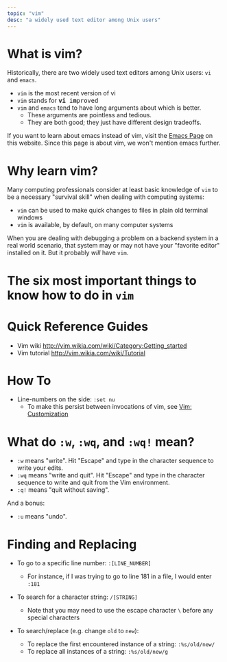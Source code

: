 ```yaml
---
topic: "vim"
desc: "a widely used text editor among Unix users"
---
```


# What is vim?

Historically, there are two widely used text editors among Unix users: `vi` and `emacs`.  

* `vim` is the most recent version of vi
* `vim` stands for <tt><b>vi</b> i<b>m</b>proved</tt>
* `vim` and `emacs` tend to have long arguments about which is better.  
    * These arguments are pointless and tedious.   
    * They are both good; they just have different design tradeoffs.
    
If you want to learn about emacs instead of vim, visit the [Emacs Page](/topics/emacs/) on this website.
Since this page is about vim, we won't mention emacs further.   

# Why learn vim?

Many computing professionals consider at least basic knowledge of `vim` to be a necessary "survival skill" when
dealing with computing systems:

* `vim` can be used to make quick changes to files in plain old terminal windows
* `vim` is available, by default, on many computer systems

When you are dealing with debugging a problem on a backend system in a real world scenario, that system may or may not have your "favorite editor" installed on it.  But it probably *will* have `vim`.

# The six most important things to know how to do in `vim`


# Quick Reference Guides 

* Vim wiki http://vim.wikia.com/wiki/Category:Getting_started
* Vim tutorial http://vim.wikia.com/wiki/Tutorial

# How To

* Line-numbers on the side: `:set nu`  
    * To make this persist between invocations of vim, see [Vim: Customization](/topics/vim_customization/)

# What do  `:w`, `:wq`, and `:wq!` mean?

* `:w` means "write".  Hit "Escape" and type in the character sequence to write your edits.
* `:wq` means "write and quit".  Hit "Escape" and type in the character sequence to write and quit from the Vim environment.
* `:q!` means "quit without saving".  

And a bonus:

* `:u` means "undo".



# Finding and Replacing

* To go to a specific line number: `:[LINE_NUMBER]`
    * For instance, if I was trying to go to line 181 in a file, I would enter `:181`

* To search for a character string: `/[STRING]`
    * Note that you may need to use the escape character `\` before any special characters 

* To search/replace (e.g. change `old` to `new`):
    * To replace the first encountered instance of a string: `:%s/old/new/`
    * To replace all instances of a string: `:%s/old/new/g`
